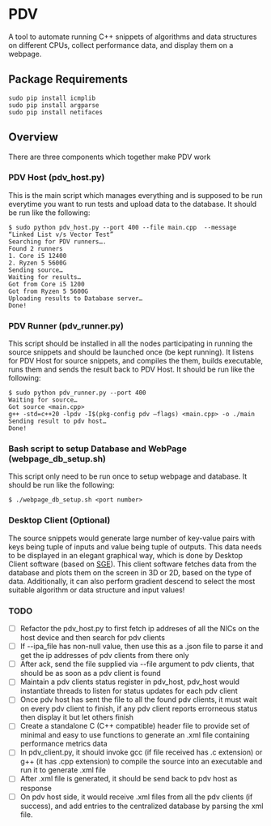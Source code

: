 # PDV
A tool to automate running C++ snippets of algorithms and data structures on different CPUs, collect performance data, and display them on a webpage.

## Package Requirements
```
sudo pip install icmplib
sudo pip install argparse
sudo pip install netifaces
```
## Overview
There are three components which together make PDV work
### PDV Host (pdv_host.py)
This is the main script which manages everything and is supposed to be run everytime you want to run tests and upload data to the database.
It should be run like the following:
```
$ sudo python pdv_host.py --port 400 --file main.cpp  --message “Linked List v/s Vector Test”
Searching for PDV runners….
Found 2 runners
1. Core i5 12400
2. Ryzen 5 5600G
Sending source…
Waiting for results…
Got from Core i5 1200
Got from Ryzen 5 5600G
Uploading results to Database server…
Done!
```
### PDV Runner (pdv_runner.py)
This script should be installed in all the nodes participating in running the source snippets and should be launched once (be kept running).
It listens for PDV Host for source snippets, and compiles the them, builds executable, runs them and sends the result back to PDV Host.
It should be run like the following:
```
$ sudo python pdv_runner.py --port 400
Waiting for source…
Got source <main.cpp>
g++ -std=c++20 -lpdv -I$(pkg-config pdv –flags) <main.cpp> -o ./main
Sending result to pdv host…
Done!
```
### Bash script to setup Database and WebPage (webpage_db_setup.sh)
This script only need to be run once to setup webpage and database.
It should be run like the following:
```
$ ./webpage_db_setup.sh <port number>
```

### Desktop Client (Optional)
The source snippets would generate large number of key-value pairs with keys being tuple of inputs and value being tuple of outputs. This data needs to be displayed in an elegant graphical way, which is done by Desktop Client software (based on [SGE](https://github.com/ravi688/VulkanRenderer)).
This client software fetches data from the database and plots them on the screen in 3D or 2D, based on the type of data.
Additionally, it can also perform gradient descend to select the most suitable algorithm or data structure and input values!

### TODO
- [ ] Refactor the pdv_host.py to first fetch ip addreses of all the NICs on the host device and then search for pdv clients
- [ ] If --ipa_file has non-null value, then use this as a .json file to parse it and get the ip addresses of pdv clients from there only
- [ ] After ack, send the file supplied via --file argument to pdv clients, that should be as soon as a pdv client is found
- [ ] Maintain a pdv clients status register in pdv_host, pdv_host would instantiate threads to listen for status updates for each pdv client
- [ ] Once pdv host has sent the file to all the found pdv clients, it must wait on every pdv client to finish, if any pdv client reports errorneous status then display it but let others finish
- [ ] Create a standalone C (C++ compatible) header file to provide set of minimal and easy to use functions to generate an .xml file containing performance metrics data
- [ ] In pdv_client.py, it should invoke gcc (if file received has .c extension) or g++ (it has .cpp extension) to compile the source into an executable and run it to generate .xml file
- [ ] After .xml file is generated, it should be send back to pdv host as response
- [ ] On pdv host side, it would receive .xml files from all the pdv clients (if success), and add entries to the centralized database by parsing the xml file.
